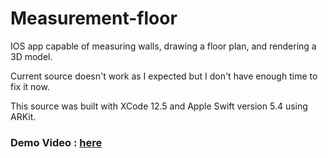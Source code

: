 # Measurement-floor

IOS app capable of measuring walls, drawing a floor plan, and rendering a 3D model.

Current source doesn't work as I expected but I don't have enough time to fix it now.

This source was built with XCode 12.5 and Apple Swift version 5.4 using ARKit.

### Demo Video : [here](https://github.com/truedev0420/Measurement-floor/blob/master/Demo/Tutorial.gif)

